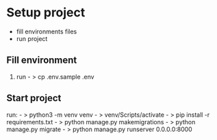 # Setup project

- fill environments files
- run project

## Fill environment
1. run - > cp .env.sample .env



## Start project

run:
     - > python3 -m venv venv
     - > venv/Scripts/activate
     - > pip install -r requirements.txt
     - > python manage.py makemigrations
     - > python manage.py migrate
     - > python manage.py runserver 0.0.0.0:8000

